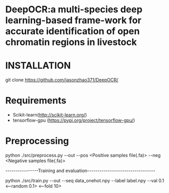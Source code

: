 # DeepOCR:a multi-species deep learning-based frame-work for accurate identification of open chromatin regions in livestock

# INSTALLATION 
git clone https://github.com/jasonzhao371/DeepOCR/

# Requirements
- Scikit-learn(http://scikit-learn.org/)
- tensorflow-gpu (https://pypi.org/project/tensorflow-gpu/)




# Preprocessing


python ./src/preprocess.py --out <Output directory> --pos <Positive samples file(.fa)> --neg <Negative samples file(.fa)>
  

----------------Training and evaluation---------------------------------
  
 
python ./src/train.py --out <Output directory> --seq data_onehot.npy --label label.npy --val 0.1 <--random 0.1> <--fold 10>
